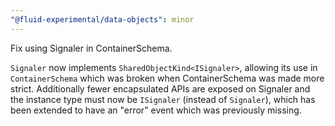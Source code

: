 ```yaml
---
"@fluid-experimental/data-objects": minor
---
```


Fix using Signaler in ContainerSchema.

`Signaler` now implements `SharedObjectKind<ISignaler>`, allowing its use in `ContainerSchema` which was broken when ContainerSchema was made more strict.
Additionally fewer encapsulated APIs are exposed on Signaler and the instance type must now be `ISignaler` (instead of `Signaler`), which has been extended to have an "error" event which was previously missing.

